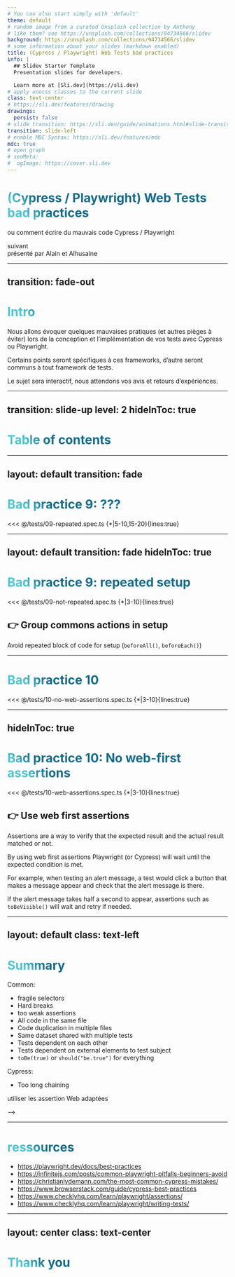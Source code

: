 ```yaml
---
# You can also start simply with 'default'
theme: default
# random image from a curated Unsplash collection by Anthony
# like them? see https://unsplash.com/collections/94734566/slidev
background: https://unsplash.com/collections/94734566/slidev
# some information about your slides (markdown enabled)
title: (Cypress / Playwright) Web Tests bad practices
info: |
  ## Slidev Starter Template
  Presentation slides for developers.

  Learn more at [Sli.dev](https://sli.dev)
# apply unocss classes to the current slide
class: text-center
# https://sli.dev/features/drawing
drawings:
  persist: false
# slide transition: https://sli.dev/guide/animations.html#slide-transitions
transition: slide-left
# enable MDC Syntax: https://sli.dev/features/mdc
mdc: true
# open graph
# seoMeta:
#  ogImage: https://cover.sli.dev
---
```


# (Cypress / Playwright) Web Tests bad practices

ou comment écrire du mauvais code Cypress / Playwright

<div @click="$slidev.nav.next" class="mt-12 py-1" hover:bg="white op-10">
  suivant <carbon:arrow-right />
</div>

 <footer class="absolute bottom-0 left-0 right-0 p-2">présenté par Alain et Alhusaine</footer>

<!--
The last comment block of each slide will be treated as slide notes. It will be visible and editable in Presenter Mode along with the slide. [Read more in the docs](https://sli.dev/guide/syntax.html#notes)
-->

---
transition: fade-out
---

# Intro

Nous allons évoquer quelques mauvaises pratiques (et autres pièges à éviter) lors de la conception et l’implémentation de vos tests avec Cypress ou Playwright.

Certains points seront spécifiques à ces frameworks, d’autre seront communs à tout framework de tests.

Le sujet sera interactif, nous attendons vos avis et retours d’expériences.

<style>
h1 {
  background-color: #2B90B6;
  background-image: linear-gradient(45deg, #4EC5D4 10%, #146b8c 20%);
  background-size: 100%;
  -webkit-background-clip: text;
  -moz-background-clip: text;
  -webkit-text-fill-color: transparent;
  -moz-text-fill-color: transparent;
}
</style>

<!--
Here is another comment.
-->

---
transition: slide-up
level: 2
hideInToc: true
---

# Table of contents

<Toc text-sm minDepth="1" maxDepth="2" />

---
layout: default
transition: fade
---

# Bad practice 9: ???

<<< @/tests/09-repeated.spec.ts {*|5-10,15-20}{lines:true}

---
layout: default
transition: fade
hideInToc: true
---

# Bad practice 9: repeated setup

<<< @/tests/09-not-repeated.spec.ts {*|3-10}{lines:true}

## 👉 Group commons actions in setup

Avoid repeated block of code for setup (`beforeAll()`, `beforeEach()`)

---

# Bad practice 10

<<< @/tests/10-no-web-assertions.spec.ts {*|3-10}{lines:true}

---
hideInToc: true
---

# Bad practice 10: No web-first assertions

<<< @/tests/10-web-assertions.spec.ts {*|3-10}{lines:true}

## 👉 Use web first assertions

Assertions are a way to verify that the expected result and the actual result matched or not. 

By using web first assertions Playwright (or Cypress) will wait until the expected condition is met.

For example, when testing an alert message, a test would click a button that makes a message appear and check that the alert message is there.

If the alert message takes half a second to appear, assertions such as `toBeVisible()` will wait and retry if needed.

<!--
toto
-->


---
layout: default
class: text-left
---

# Summary

Common:
- fragile selectors
- Hard breaks 
- too weak assertions 
- All code in the same file
- Code duplication in multiple files
- Same dataset shared with multiple tests
- Tests dependent on each other
- Tests dependent on external elements to test subject
- `toBe(true)` or `should("be.true")` for everything

Cypress: 
- Too long chaining

<!--
- des sélecteurs fragiles
- Des pauses en dur
- Du chainage trop long
- Assertions trop faibles
- Tout le code dans le même fichier
- Duplication de code dans plusieurs fichiers
- Un jeu de données commun à plusieurs tests
- Des tests dépendants les uns des autres
- Des tests dépendants d'éléments externes au sujet de test
- `toBe(true)` ou should("be.true") pour tout --> utiliser les assertion Web adaptées
-->

---

# ressources

- https://playwright.dev/docs/best-practices
- https://infinitejs.com/posts/common-playwright-pitfalls-beginners-avoid
- https://christianlydemann.com/the-most-common-cypress-mistakes/
- https://www.browserstack.com/guide/cypress-best-practices
- https://www.checklyhq.com/learn/playwright/assertions/
- https://www.checklyhq.com/learn/playwright/writing-tests/

---
layout: center
class: text-center
---

# Thank you

<PoweredBySlidev mt-10 />
